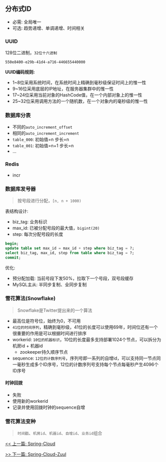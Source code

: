 ## 分布式ID

* 必需: 全局唯一
* 可选: 趋势递增、单调递增、时间相关

### UUID

128位二进制，`32位十六进制`

`550e8400-e29b-41d4-a716-446655440000`

**UUID编码规则:**

* 1~8位采用系统时间，在系统时间上精确到毫秒级保证时间上的惟一性
* 9~16位采用底层的IP地址，在服务器集群中的惟一性
* 17~24位采用当前对象的HashCode值，在一个内部对象上的惟一性
* 25~32位采用调用方法的一个随机数，在一个对象内的毫秒级的惟一性

### 数据库分表

* 不同的`auto_increment_offset`
* 相同的`auto_increment_increment`
* `table_000`: 初始值=n 步长=n
* `table_001`: 初始值=n+1 步长=n
* ...

### Redis

* incr

### 数据库发号器

> 按号段进行分配，`[n, n + 1000)`

表结构设计:

* biz_tag: 业务标识
* max_id: 已被分配号段的最大值，`bigint(20)`
* step: 每次分配号段的长度

```sql
begin;
update table set max_id = max_id + step where biz_tag = ?;
select biz_tag, max_id, step from table where biz_tag = ?;
commit;
```

优化:

* 预分配加载: 当前号段下发50%，拉取下一个号段，双号段缓存
* MySQL主从: 半同步复制、全同步复制

### 雪花算法(Snowflake)

> Snowflake是Twitter提出来的一个算法

* 最高位是符号位，始终为0，不可用
* `41位的时间序列`，精确到毫秒级，41位的长度可以使用69年，时间位还有一个很重要的作用是可以根据时间进行排序
* workerid: `10位的机器标识`，10位的长度最多支持部署1024个节点，可以拆分为机房id + 机器id
    * zookeeper持久顺序节点
* sequence: `12位的计数序列号`，序列号即一系列的自增id，可以支持同一节点同一毫秒生成多个ID序号，12位的计数序列号支持每个节点每毫秒产生4096个ID序号

#### 时钟回拨

* 失败
* 使用新的workerid
* 记录并使用回拨时钟的sequence自增

### 雪花算法变种

> `时间戳`、`机房id`、`机器id`、`自增id`、`业务id`组合


[<< 上一篇: Spring-Cloud](10-分布式/Spring-Cloud.md)

[>> 下一篇: Spring-Cloud-Zuul](10-分布式/Spring-Cloud-Zuul.md)
